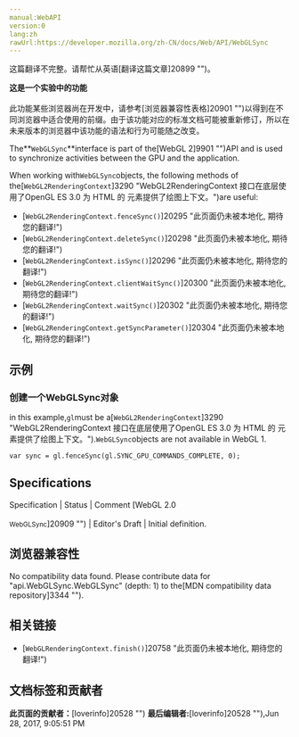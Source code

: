 ```yaml
---
manual:WebAPI
version:0
lang:zh
rawUrl:https://developer.mozilla.org/zh-CN/docs/Web/API/WebGLSync
---
```




这篇翻译不完整。请帮忙从英语[翻译这篇文章]20899 "")。






**这是一个实验中的功能**<br></br>此功能某些浏览器尚在开发中，请参考[浏览器兼容性表格]20901 "")以得到在不同浏览器中适合使用的前缀。由于该功能对应的标准文档可能被重新修订，所以在未来版本的浏览器中该功能的语法和行为可能随之改变。





The**`WebGLSync`**interface is part of the[WebGL 2]9901 "")API and is used to synchronize activities between the GPU and the application.



When working with`WebGLSync`objects, the following methods of the[`WebGL2RenderingContext`]3290 "WebGL2RenderingContext 接口在底层使用了OpenGL ES 3.0 为 HTML 的 <canvas> 元素提供了绘图上下文。")are useful:


* [`WebGL2RenderingContext.fenceSync()`]20295 "此页面仍未被本地化, 期待您的翻译!")
* [`WebGL2RenderingContext.deleteSync()`]20298 "此页面仍未被本地化, 期待您的翻译!")
* [`WebGL2RenderingContext.isSync()`]20296 "此页面仍未被本地化, 期待您的翻译!")
* [`WebGL2RenderingContext.clientWaitSync()`]20300 "此页面仍未被本地化, 期待您的翻译!")
* [`WebGL2RenderingContext.waitSync()`]20302 "此页面仍未被本地化, 期待您的翻译!")
* [`WebGL2RenderingContext.getSyncParameter()`]20304 "此页面仍未被本地化, 期待您的翻译!")

## 示例<a name="示例"></a>

### 创建一个WebGLSync对象<a name="创建一个WebGLSync对象"></a>


in this example,`gl`must be a[`WebGL2RenderingContext`]3290 "WebGL2RenderingContext 接口在底层使用了OpenGL ES 3.0 为 HTML 的 <canvas> 元素提供了绘图上下文。").`WebGLSync`objects are not available in WebGL 1.


```
var sync = gl.fenceSync(gl.SYNC_GPU_COMMANDS_COMPLETE, 0);
```

## Specifications<a name="Specifications"></a>
Specification | Status | Comment 
[WebGL 2.0<br></br><small>WebGLSync</small>]20909 "") | Editor&#39;s Draft | Initial definition. 


## 浏览器兼容性<a name="浏览器兼容性"></a>


No compatibility data found. Please contribute data for &quot;api.WebGLSync.WebGLSync&quot; (depth: 1) to the[MDN compatibility data repository]3344 "").


## 相关链接<a name="相关链接"></a>

* [`WebGLRenderingContext.finish()`]20758 "此页面仍未被本地化, 期待您的翻译!")



## 文档标签和贡献者
**此页面的贡献者：**[loverinfo]20528 "")
**最后编辑者:**[loverinfo]20528 ""),<time>Jun 28, 2017, 9:05:51 PM</time>


